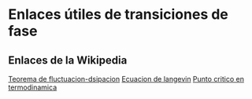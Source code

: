 # Enlaces útiles de transiciones de fase

## Enlaces de la Wikipedia

[Teorema de fluctuacion-dsipacion](https://es.wikipedia.org/wiki/Teorema_de_fluctuaci%C3%B3n-disipaci%C3%B3n)
[Ecuacion de langevin](https://es.wikipedia.org/wiki/Ecuaci%C3%B3n_de_Langevin)
[Punto critico en termodinamica](https://es.wikipedia.org/wiki/Punto_cr%C3%ADtico_(termodin%C3%A1mica))
